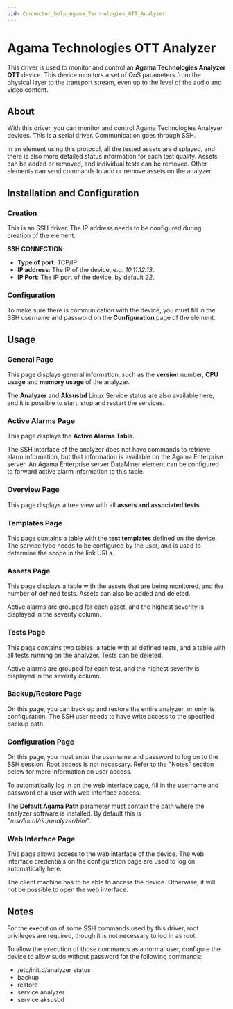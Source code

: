 ```yaml
---
uid: Connector_help_Agama_Technologies_OTT_Analyzer
---
```


# Agama Technologies OTT Analyzer

This driver is used to monitor and control an **Agama Technologies Analyzer OTT** device. This device monitors a set of QoS parameters from the physical layer to the transport stream, even up to the level of the audio and video content.

## About

With this driver, you can monitor and control Agama Technologies Analyzer devices. This is a serial driver. Communication goes through SSH.

In an element using this protocol, all the tested assets are displayed, and there is also more detailed status information for each test quality. Assets can be added or removed, and individual tests can be removed. Other elements can send commands to add or remove assets on the analyzer.

## Installation and Configuration

### Creation

This is an SSH driver. The IP address needs to be configured during creation of the element.

**SSH CONNECTION**:

- **Type of port**: TCP/IP
- **IP address**: The IP of the device, e.g. *10.11.12.13*.
- **IP Port**: The IP port of the device, by default *22*.

### Configuration

To make sure there is communication with the device, you must fill in the SSH username and password on the **Configuration** page of the element.

## Usage

### General Page

This page displays general information, such as the **version** number, **CPU usage** and **memory usage** of the analyzer.

The **Analyzer** and **Aksusbd** Linux Service status are also available here, and it is possible to start, stop and restart the services.

### Active Alarms Page

This page displays the **Active Alarms Table**.

The SSH interface of the analyzer does not have commands to retrieve alarm information, but that information is available on the Agama Enterprise server. An Agama Enterprise server DataMiner element can be configured to forward active alarm information to this table.

### Overview Page

This page displays a tree view with all **assets and associated tests**.

### Templates Page

This page contains a table with the **test templates** defined on the device. The service type needs to be configured by the user, and is used to determine the scope in the link URLs.

### Assets Page

This page displays a table with the assets that are being monitored, and the number of defined tests. Assets can also be added and deleted.

Active alarms are grouped for each asset, and the highest severity is displayed in the severity column.

### Tests Page

This page contains two tables: a table with all defined tests, and a table with all tests running on the analyzer. Tests can be deleted.

Active alarms are grouped for each test, and the highest severity is displayed in the severity column.

### Backup/Restore Page

On this page, you can back up and restore the entire analyzer, or only its configuration. The SSH user needs to have write access to the specified backup path.

### Configuration Page

On this page, you must enter the username and password to log on to the SSH session. Root access is not necessary. Refer to the "Notes" section below for more information on user access.

To automatically log in on the web interface page, fill in the username and password of a user with web interface access.

The **Default Agama Path** parameter must contain the path where the analyzer software is installed. By default this is "*/usr/local/ria/analyzer/bin/*".

### Web Interface Page

This page allows access to the web interface of the device. The web interface credentials on the configuration page are used to log on automatically here.

The client machine has to be able to access the device. Otherwise, it will not be possible to open the web interface.

## Notes

For the execution of some SSH commands used by this driver, root privileges are required, though it is not necessary to log in as root.

To allow the execution of those commands as a normal user, configure the device to allow sudo without password for the following commands:

- /etc/init.d/analyzer status
- backup
- restore
- service analyzer
- service aksusbd
